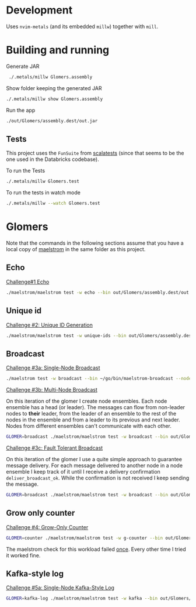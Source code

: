 # Development

Uses `nvim-metals` (and its embedded `millw`) together with `mill`.

# Building and running

Generate JAR

```sh
 ./.metals/millw Glomers.assembly
```

Show folder keeping the generated JAR

```sh
./.metals/millw show Glomers.assembly
```

Run the app

```sh
./out/Glomers/assembly.dest/out.jar
```

## Tests

This project uses the `FunSuite` from [scalatests](https://www.scalatest.org/at_a_glance/FunSuite) (since that seems to be the one used in the Databricks codebase).

To run the Tests

```sh
./.metals/millw Glomers.test
```

To run the tests in watch mode

```sh
./.metals/millw --watch Glomers.test
```

# Glomers

Note that the commands in the following sections assume that you have a local
copy of [maelstrom](https://github.com/jepsen-io/maelstrom/) in the same folder
as this project.

## Echo

[Challenge#1 Echo](https://fly.io/dist-sys/1/)

```sh
./maelstrom/maelstrom test -w echo --bin out/Glomers/assembly.dest/out.jar --time-limit 10
```

## Unique id

[Challenge #2: Unique ID Generation](https://fly.io/dist-sys/2/)

```sh
./maelstrom/maelstrom test -w unique-ids --bin out/Glomers/assembly.dest/out.jar --time-limit 30 --rate 1000 --node-count 3 --availability total --nemesis partition
```

## Broadcast

[Challenge #3a: Single-Node Broadcast](https://fly.io/dist-sys/3a/)

```sh
./maelstrom test -w broadcast --bin ~/go/bin/maelstrom-broadcast --node-count 1 --time-limit 20 --rate 10
```

[Challenge #3b: Multi-Node Broadcast](https://fly.io/dist-sys/3b/)

On this iteration of the glomer I create node ensembles. Each node ensemble has
a head (or leader). The messages can flow from non-leader nodes to **their**
leader, from the leader of an ensemble to the rest of the nodes in the ensemble
and from a leader to its previous and next leader. Nodes from different
ensembles can't communicate with each other.

```sh
GLOMER=broadcast ./maelstrom/maelstrom test -w broadcast --bin out/Glomers/assembly.dest/out.jar --node-count 5 --time-limit 20 --rate 1
```

[Challenge #3c: Fault Tolerant Broadcast](https://fly.io/dist-sys/3c/)

On this iteration of the glomer I use a quite simple approach to guarantee
message delivery. For each message delivered to another node in a node ensemble
I keep track of it until I receive a delivery confirmation
`deliver_broadcast_ok`. While the confirmation is not received I keep sending
the message.

```sh
GLOMER=broadcast ./maelstrom/maelstrom test -w broadcast --bin out/Glomers/assembly.dest/out.jar --node-count 5 --time-limit 20 --rate 10 --nemesis partition
```

## Grow only counter

[Challenge #4: Grow-Only Counter](https://fly.io/dist-sys/4/)

```sh
GLOMER=counter ./maelstrom/maelstrom test -w g-counter --bin out/Glomers/assembly.dest/out.jar --node-count 3 --rate 100 --time-limit 20 --nemesis partitio
```

The maelstrom check for this workload failed [once](https://github.com/madtrick/gossip-glomers-scala/issues/3). Every other time I tried it worked fine.

## Kafka-style log

[Challenge #5a: Single-Node Kafka-Style Log](https://fly.io/dist-sys/5a/)

```sh
GLOMER=kafka-log ./maelstrom/maelstrom test -w kafka --bin out/Glomers/assembly.dest/out.jar --node-count 1 --concurrency 2n --time-limit 20 --rate 1000
```
